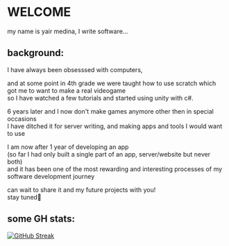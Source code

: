 # WELCOME
my name is yair medina, I write software...


## background:
I have always been obsesssed with computers,

and at some point in 4th grade we were taught how to use scratch which got me to want to make a real videogame\
so I have watched a few tutorials and started using unity with c#.

6 years later and I now don't make games anymore other then in special occasions\
I have ditched it for server writing, and making apps and tools I would want to use

I am now after 1 year of developing an app\
(so far I had only built a single part of an app, server/website but never both)\
and it has been one of the most rewarding and interesting processes of my software development journey

can wait to share it and my future projects with you!\
stay tuned🔔


## some GH stats:


[![GitHub Streak](https://streak-stats.demolab.com?user=DarknessRisesFromBelow&theme=tokyonight-duo&hide_border=true&date_format=j%20M%5B%20Y%5D&background=45%2C58E6EB22%2CEB00000E)](https://git.io/streak-stats)
